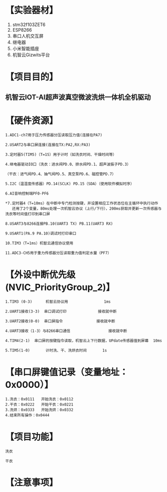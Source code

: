 # **【实验器材】** #
	
1. stm32f103ZET6
2. ESP8266
3. 串口人机交互屏
4. 继电器
5. 小米智能插座
6. 机智云Gizwits平台
	
# **【项目目的】** #

## 机智云IOT-AI超声波真空微波洗烘一体机全机驱动 ##
	
# **【硬件资源】** #

	1.ADC1-ch7用于压力传感器分压读取压力值(连接在PA7)

	2.USART2与串口屏连接(连接在TX:PA2,RX:PA3)  

	3.定时器5(TIM5)（T=1S）用于计时（如洗衣时间、干燥时间等）

	4.继电器驱动IO口（洗衣：进水阀PD.0、排水阀PD.1、超声波振子PD.3）			

	（干衣：进气阀PD.4、抽气阀PD.5、真空泵PD.6、磁控管PD.7）

	5.I2C（温湿度传感器）PD.14(SCLK) PD.15（SDA）（使用软件模拟时序）

	6.AI音响控制端PF0-PF6

	*7.定时器4（T=10ms）在中断中专门检测按键，并设置相应工作状态位在主循环中执行动作
	   还用了2个变量，80ms处理一次机智云协议（上行/下行），200ms获取并更新一次传感器与洗衣等时间值打印到串口屏

	8.USART3与8266连接PB.10(UART3 TX) PB.11(UART3 RX)

	9.USART1(PA.9 PA.10)调试时打印串口

	10.TIM3（T=1ms）机智云通信协议使用

	11.ADC3-CH5用于重力传感器分压读取重力值判定水量（PF7）

# **【外设中断优先级(NVIC_PriorityGroup_2)】** #

	1.TIM3 (0-3)      机智云协议用				1ms  

	2.UART1接收(3-3)  串口调试打印				接收就中断	

	3.UART2接收(0-0)  串口屏指令				接收就中断

	4.UART3接收（1-3）与8266串口通信          		接收就中断

	4.TIM4(2-1)  串口屏的按键指令读取，机智云上下行数据，UPdate传感器值到屏幕  10ms	

	5.TIM5(1-0)       计时洗、干、洗烘衣时间 		1s

# **【串口屏键值记录（变量地址：0x0000）】** #

	1.洗衣：0x0111   开始洗衣：0x0112
	2.干衣：0x0222   开始干衣：0x0221
	3.洗烘：0x0333   开始洗烘：0x0332
	4.结束所有操作：0x0444


# **【项目功能】** #

	洗衣
	
	干衣
	
# **【注意事项】** #



























